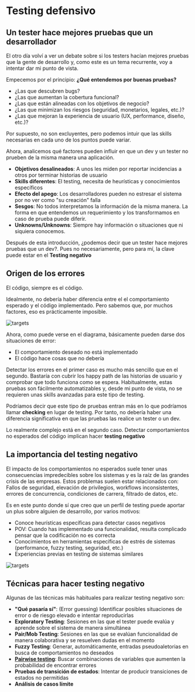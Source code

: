 # Testing defensivo

<!--more-->

## Un tester hace mejores pruebas que un desarrollador

El otro día volví a ver un debate sobre si los testers hacían mejores pruebas que la gente de desarrollo y, como este es un tema recurrente, voy a intentar dar mi punto de vista.

Empecemos por el principio: **¿Qué entendemos por buenas pruebas?**

* ¿Las que descubren bugs?
* ¿Las que aumentan la cobertura funcional?
* ¿Las que están alineadas con los objetivos de negocio?
* ¿Las que minimizan los riesgos (seguridad, monetarios, legales, etc.)?
* ¿Las que mejoran la experiencia de usuario (UX, performance, diseño, etc.)?

Por supuesto, no son excluyentes, pero podemos intuir que las skills necesarias en cada uno de los puntos puede variar.

Ahora, analicemos qué factores pueden influir en que un dev y un tester no prueben de la misma manera una aplicación.

* **Objetivos desalineados**: A unos les miden por reportar incidencias a otros por terminar historias de usuario
* **Skills diferentes**: El testing, necesita de heurísticas y conocimientos específicos
* **Efecto del apego**: Los desarrolladores pueden no estresar el sistema por no ver como "su creación" falla
* **Sesgos**: No todos interpretamos la información de la misma manera. La forma en que entendemos un requerimiento y los transformamos en caso de prueba puede diferir.
* **Unknowns/Unknowns**: Siempre hay información o situaciones que ni siquiera conocemos.

Después de esta introducción, ¿podemos decir que un tester hace mejores pruebas que un dev?. Pues no necesariamente, pero para mí, la clave puede estar en el **Testing negativo**

## Origen de los errores

El código, siempre es el código.

Idealmente, no debería haber diferencia entre el el comportamiento esperado y el código implementado. Pero sabemos que, por muchos factores, eso es prácticamente imposible.

![targets](/images/negativeTestingPost/inicial.png)

Ahora, como puede verse en el diagrama, básicamente pueden darse dos situaciones de error:

* El comportamiento deseado no está implementado
* El código hace cosas que no debería

Detectar los errores en el primer caso es mucho más sencillo que en el segundo. Bastaría con cubrir los happy path de las historias de usuario y comprobar que todo funciona como se espera. Habitualmente, estas pruebas son fácilmente automatizables y, desde mi punto de vista, no se requieren unas skills avanzadas para este tipo de testing.

Podríamos decir que este tipo de pruebas entran más en lo que podríamos llamar **checking** en lugar de testing. Por tanto, no debería haber una diferencia significativa en que las pruebas las realice un tester o un dev.

Lo realmente complejo está en el segundo caso. Detectar comportamientos no esperados del código implican hacer **testing negativo**

## La importancia del testing negativo

El impacto de los comportamientos no esperados suele tener unas consecuencias impredecibles sobre los sistemas y es la raíz de las grandes crisis de las empresas. Estos problemas suelen estar relacionados con: Fallos de seguridad, elevación de privilegios, workflows inconsistentes, errores de concurrencia, condiciones de carrera, filtrado de datos, etc.

Es en este punto donde sí que creo que un perfil de testing puede aportar un plus sobre alguien de desarrollo, por varios motivos:

* Conoce heurísticas específicas para detectar casos negativos
* POV: Cuando has implementado una funcionalidad, resulta complicado pensar que la codificación no es correcta
* Conocimientos en herramientas específicas de estrés de sistemas (performance, fuzzy testing, seguridad, etc.)
* Experiencias previas en testing de sistemas similares

![targets](/images/negativeTestingPost/completo.png)

## Técnicas para hacer testing negativo

Algunas de las técnicas más habituales para realizar testing negativo son:

* **"Qué pasaría sí"**: (Error guessing) Identificar posibles situaciones de error o de riesgo elevado e intentar reproducirlas
* **Exploratory Testing**: Sesiones en las que el tester puede evalúa y aprende sobre el sistema de manera simultánea
* **Pair/Mob Testing**: Sesiones en las que se evalúan funcionalidad de manera colaborativa y se resuelven dudas en el momento
* **Fuzzy Testing**: Generar, automáticamente, entradas pseudoaletorias en busca de comportamientos no deseados
* [**Pairwise testing**](https://federico-toledo.com/pairwise-testing): Buscar combinaciones de variables que aumenten la probabilidad de encontrar errores
* **Pruebas de transición de estados**: Intentar de producir transiciones de estados no permitidas
* **Análisis de casos límite**

